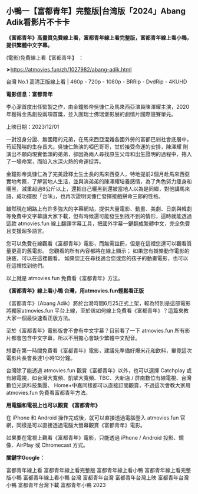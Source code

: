 ## 小鴨一【富都青年】完整版|台湾版「2024」Abang Adik看影片不卡卡

**《富都青年》高畫質免費線上看，富都青年線上看完整版，富都青年線上看小鴨，提供繁體中文字幕。**

(電影)免費線上看【富都青年】 ：

➤https://atmovies.fun/zh/1027982/abang-adik.html

台灣 No.1 高清正版線上看 | 460p - 720p - 1080p - BRRip - DvdRip - 4KUHD

**電影信息：富都青年**

李心潔首度出任監製之作，由金鐘影帝吳慷仁及馬來西亞演員陳澤耀主演，2020年獲得金馬創投兩項首獎，並入圍瑞士佛瑞堡影展的劇情片國際競賽單元。

上映日期：2023/12/01

一對沒身分證、無國籍的兄弟，在馬來西亞混雜各國外勞的富都巴剎社會底層中，苟延殘喘的生存長大。吳慷仁飾演的啞巴哥哥，甘於接受命運的安排，陳澤耀 則演出不願向現實低頭的弟弟，卻因為兩人尋找原生父母和出生證明的過程中，捲入了一場命案，而陷入水深火熱的命運捉弄。

金鐘影帝吳慷仁為了完美詮釋土生土長的馬來西亞人，特地提前2個月赴馬來西亞實地考察，了解當地人生活，並與演弟弟的陳澤耀培養感情，為了角色努力瘦身和曬黑，減重超過8公斤以上，還把自己曬黑到還被當地人以為是同鄉，對他講馬來語，成功擺脫「台味」，也再次證明吳慷仁發揮接戲拼命三郎的性格。


雖然現在網路上有許多強大的字幕網站，提供大量電影、動畫、美劇、日劇與韓劇等免費中文字幕讓大家下載，但有時候還可能發生到找不到的情形，這時就能透過這款 atmovies.fun 線上翻譯字幕工具，把國外字幕一鍵翻成繁體中文，完全免費且支援超多語言。

您可以免費在線觀看《富都青年》電影，而無需註冊，但是在這裡您還可以觀看質量更高的舊電影。 您觀看的所有內容都將在線上顯示； 如果您有娛樂動作電影的訣竅，可以在這裡觀看。 如果您正在尋找適合您或您的孩子的動畫電影，也可以在這裡找到他們。

以上就是 atmovies.fun 免費看《富都青年》方法。

**《富都青年》線上看小鴨 台灣，用atmovies.fun輕鬆看正版**

《富都青年》（Abang Adik）將於台灣時間6月25正式上架，較為特別是這部電影將獨家atmovies.fun 平台上線，至於該如何線上免費看《富都青年》？這篇來教大家一個最快速看正版方法。

至於《富都青年》電影版會不會有中文字幕？目前看了一下 atmovies.fun 所有影片都會包含中文字幕，所以不用擔心會缺少繁體中文配音。

想要在第一時間免費看《富都青年》電影，建議先準備好爆米花和飲料，畢竟這次電影片長會長達1小時13分鐘。  

台灣除了能透過 atmovies.fun 觀賞《富都青年》以外，也可以選擇 Catchplay 或有線電視，如台灣大寬頻、凱擘大寬頻、TBC、大新店 / 屏南數位有線電視、台灣數位光訊科技集團、 Home+中嘉同樣都可以直接訂閱觀賞，不過這次會教大家用 atmovies.fun 免費看富都青年方法。

**用電腦和電視上也可以觀賞 《富都青年》**

在 iPhone 和 Android 操作完成後，就可以直接透過電腦登入 atmovies.fun 官網，同樣是可以直接透過電腦大螢幕觀賞《富都青年》電影。

如果要在電視上觀看《富都青年》電影，只能透過 iPhone / Android 投影、鏡像、AirPlay 或 Chromecast 方式。


**關鍵字Google：**

富都青年線上看
富都青年線上看完整版
富都青年線上看小鴨
富都青年線上看完整版小鴨
富都青年線上看小鴨 台灣
富都青年台灣
富都青年台灣上映
富都青年台灣小鴨
富都青年台灣下載
富都青年小鴨 2023
